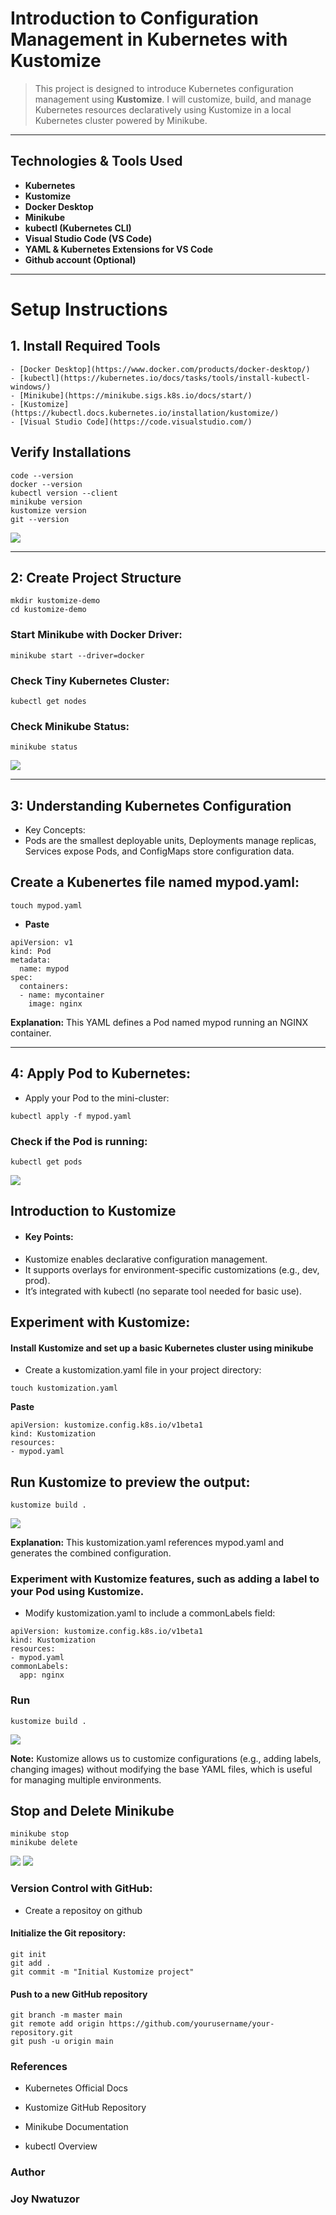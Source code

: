 # Introduction to Configuration Management in Kubernetes with Kustomize

> This project is designed to introduce Kubernetes configuration management using **Kustomize**. I will customize, build, and manage Kubernetes resources declaratively using Kustomize in a local Kubernetes cluster powered by Minikube.

----

## Technologies & Tools Used

- **Kubernetes**
- **Kustomize**
- **Docker Desktop**
- **Minikube**
- **kubectl (Kubernetes CLI)**
- **Visual Studio Code (VS Code)**
- **YAML & Kubernetes Extensions for VS Code**
- **Github account (Optional)**

----
#  Setup Instructions

## 1. **Install Required Tools**
```
- [Docker Desktop](https://www.docker.com/products/docker-desktop/)
- [kubectl](https://kubernetes.io/docs/tasks/tools/install-kubectl-windows/)
- [Minikube](https://minikube.sigs.k8s.io/docs/start/)
- [Kustomize](https://kubectl.docs.kubernetes.io/installation/kustomize/)
- [Visual Studio Code](https://code.visualstudio.com/)
```

## Verify Installations
```
code --version
docker --version
kubectl version --client
minikube version
kustomize version
git --version
```
![](./img/1a.installation.verificatn.png)


---


## 2: Create Project Structure
```
mkdir kustomize-demo
cd kustomize-demo
```


### Start Minikube with Docker Driver:
```
minikube start --driver=docker
```

### Check Tiny Kubernetes Cluster:
```
kubectl get nodes
```

### Check Minikube Status:
```
minikube status
```
![](./img/2a.minikube.start.png)


----


## 3: Understanding Kubernetes Configuration

- Key Concepts:
- Pods are the smallest deployable units, Deployments manage replicas, Services expose Pods, and ConfigMaps store configuration data.




## Create a Kubenertes file named mypod.yaml:
```
touch mypod.yaml
```
- **Paste**
```
apiVersion: v1
kind: Pod
metadata:
  name: mypod
spec:
  containers:
  - name: mycontainer
    image: nginx
```

**Explanation:** This YAML defines a Pod named mypod running an NGINX container.

----

## 4: Apply Pod to Kubernetes:

- Apply your Pod to the mini-cluster:
```
kubectl apply -f mypod.yaml
```

### Check if the Pod is running:
```
kubectl get pods
```
![](img/3a.kub.apply.f.png)


## Introduction to Kustomize

- #### Key Points:
- Kustomize enables declarative configuration management.
- It supports overlays for environment-specific customizations (e.g., dev, prod).
- It’s integrated with kubectl (no separate tool needed for basic use).


## Experiment with Kustomize:

#### Install Kustomize and set up a basic Kubernetes cluster using minikube

- Create a kustomization.yaml file in your project directory:
```
touch kustomization.yaml
```

**Paste**
```
apiVersion: kustomize.config.k8s.io/v1beta1
kind: Kustomization
resources:
- mypod.yaml
```

## Run Kustomize to preview the output:
```
kustomize build .
```
![](./img/4a.kustomz.build1.png)


**Explanation:** This kustomization.yaml references mypod.yaml and generates the combined configuration.


###  Experiment with Kustomize features, such as adding a label to your Pod using Kustomize.

- Modify kustomization.yaml to include a commonLabels field:

```
apiVersion: kustomize.config.k8s.io/v1beta1
kind: Kustomization
resources:
- mypod.yaml
commonLabels:
  app: nginx
```

### Run

```
kustomize build .
```
![](./img/4b.add.labels.png)

**Note:** Kustomize allows us to customize configurations (e.g., adding labels, changing images) without modifying the base YAML files, which is useful for managing multiple environments.



## Stop and Delete Minikube
```
minikube stop 
minikube delete
```
![](./img/5a.minik.stop.png)
![](./img/5b.mini.delete.png)


### Version Control with GitHub:

- Create a repositoy on github

#### Initialize the Git repository:
```
git init
git add .
git commit -m "Initial Kustomize project"
```

#### Push to a new GitHub repository
```
git branch -m master main
git remote add origin https://github.com/yourusername/your-repository.git
git push -u origin main
```



### References

- Kubernetes Official Docs

- Kustomize GitHub Repository

- Minikube Documentation

- kubectl Overview


### Author
### Joy Nwatuzor
